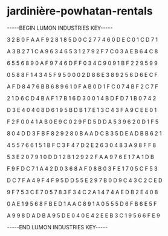 # jardinière-powhatan-rentals

-----BEGIN LUMON INDUSTRIES KEY-----

3 2 B 0 F A A F 9 2 8 1 8 5 D 0 C 2 7 7 4 6 0 D E C 0 1 C D 7 1

A 3 B 2 7 1 C A 9 6 3 4 6 5 3 1 2 7 9 2 F 7 C 0 3 A E B 6 4 C 8

6 5 5 6 8 9 0 A F 9 7 4 6 D F F 0 3 4 C 9 0 9 1 B F 2 2 9 5 9 9

0 5 8 8 F 1 4 3 4 5 F 9 5 0 0 0 2 D 8 6 E 3 8 9 2 5 6 D 6 E C F

A F D 8 4 7 6 B B 6 8 9 6 1 0 F A B 0 D 1 F C 0 7 4 B F 2 C 7 F

2 1 D 6 C D 4 B A F 1 7 B 1 6 D 3 0 0 1 4 B D F D 7 1 B 0 7 4 2

D 3 E 4 0 4 0 8 D 6 1 9 5 B D B 1 7 E 1 3 C 4 3 F A 9 C E E 0 1

F 2 F 0 0 4 1 A B 0 E 9 C 0 2 9 F D 5 D D A 5 3 9 6 2 0 D 1 F 5

8 0 4 D D 3 F B F 8 2 9 2 8 0 B A A D C B 3 5 D E A D B B 6 2 1

4 5 5 7 6 6 1 5 1 B F C 3 F 4 7 D 2 E 2 6 3 0 4 8 3 A 9 8 F F 8

5 3 E 2 0 7 9 1 0 D D 1 2 B 1 2 9 2 2 F A A 9 7 6 E 1 7 A 1 D B

F 9 F D C 7 1 A 4 2 D 0 3 6 8 A F 0 8 B 0 3 F E 1 7 0 5 C F 5 3

D C 7 F A 4 9 F 4 F 9 5 D D 5 5 E 2 9 7 B 0 D 9 C 4 3 C 2 C E D

9 F 7 5 3 C E 7 0 5 7 8 3 F 3 4 C 2 A 1 4 7 4 A E D B 2 E 4 0 8

0 A E 1 9 5 6 8 F B E D 1 A A C 8 9 1 A 0 5 5 5 D 6 F B 6 E 5 F

A 9 9 8 D A D B A 9 5 D E 0 4 0 E 4 2 E E B 3 C 1 9 5 6 6 F E 9

-----END LUMON INDUSTRIES KEY-----
